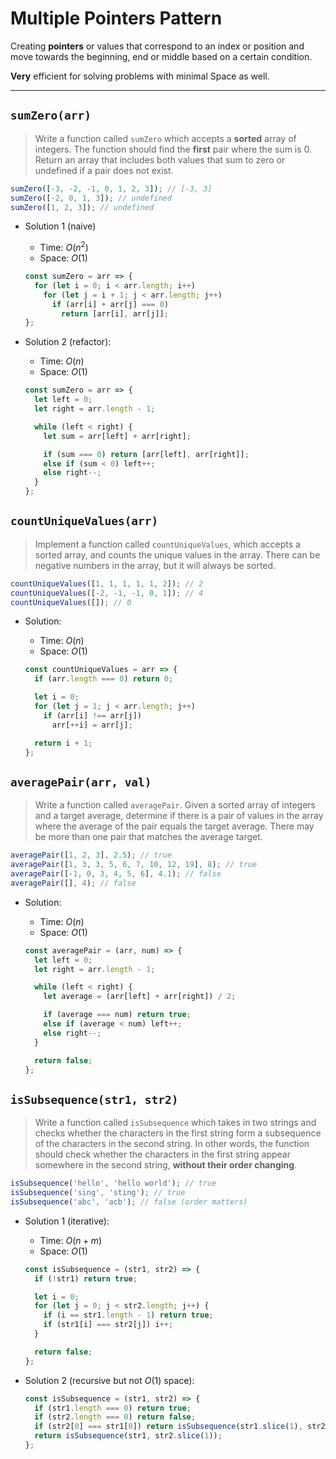 # Multiple Pointers Pattern

Creating **pointers** or values that correspond to an index or position and move towards the beginning, end or middle based on a certain condition.

**Very** efficient for solving problems with minimal Space as well.

---

## `sumZero(arr)`

> Write a function called `sumZero` which accepts a **sorted** array of integers. The function should find the **first** pair where the sum is 0. Return an array that includes both values that sum to zero or undefined if a pair does not exist.

```js
sumZero([-3, -2, -1, 0, 1, 2, 3]); // [-3, 3]
sumZero([-2, 0, 1, 3]); // undefined
sumZero([1, 2, 3]); // undefined
```

- Solution 1 (naive)

    - Time: $O(n^2)$
    - Space: $O(1)$

    ```js
    const sumZero = arr => {
      for (let i = 0; i < arr.length; i++)
        for (let j = i + 1; j < arr.length; j++)
          if (arr[i] + arr[j] === 0)
            return [arr[i], arr[j]];
    };
    ```

- Solution 2 (refactor):

    - Time: $O(n)$
    - Space: $O(1)$

    ```js
    const sumZero = arr => {
      let left = 0;
      let right = arr.length - 1;

      while (left < right) {
        let sum = arr[left] + arr[right];

        if (sum === 0) return [arr[left], arr[right]];
        else if (sum < 0) left++;
        else right--;
      }
    };
    ```

## `countUniqueValues(arr)`

> Implement a function called `countUniqueValues`, which accepts a sorted array, and counts the unique values in the array. There can be negative numbers in the array, but it will always be sorted.

```js
countUniqueValues([1, 1, 1, 1, 1, 2]); // 2
countUniqueValues([-2, -1, -1, 0, 1]); // 4
countUniqueValues([]); // 0
```

- Solution:

    - Time: $O(n)$
    - Space: $O(1)$

    ```js
    const countUniqueValues = arr => {
      if (arr.length === 0) return 0;

      let i = 0;
      for (let j = 1; j < arr.length; j++)
        if (arr[i] !== arr[j])
          arr[++i] = arr[j];

      return i + 1;
    };
    ```

## `averagePair(arr, val)`

> Write a function called `averagePair`. Given a sorted array of integers and a target average, determine if there is a pair of values in the array where the average of the pair equals the target average. There may be more than one pair that matches the average target.

```js
averagePair([1, 2, 3], 2.5); // true
averagePair([1, 3, 3, 5, 6, 7, 10, 12, 19], 8); // true
averagePair([-1, 0, 3, 4, 5, 6], 4.1); // false
averagePair([], 4); // false
```

- Solution:

    - Time: $O(n)$
    - Space: $O(1)$

    ```js
    const averagePair = (arr, num) => {
      let left = 0;
      let right = arr.length - 1;

      while (left < right) {
        let average = (arr[left] + arr[right]) / 2;

        if (average === num) return true;
        else if (average < num) left++;
        else right--;
      }

      return false;
    };
    ```

## `isSubsequence(str1, str2)`

> Write a function called `isSubsequence` which takes in two strings and checks whether the characters in the first string form a subsequence of the characters in the second string. In other words, the function should check whether the characters in the first string appear somewhere in the second string, **without their order changing**.

```js
isSubsequence('hello', 'hello world'); // true
isSubsequence('sing', 'sting'); // true
isSubsequence('abc', 'acb'); // false (order matters)
```

- Solution 1 (iterative):

    - Time: $O(n + m)$
    - Space: $O(1)$

    ```js
    const isSubsequence = (str1, str2) => {
      if (!str1) return true;
  
      let i = 0;
      for (let j = 0; j < str2.length; j++) {
        if (i == str1.length - 1) return true;
        if (str1[i] === str2[j]) i++;
      }
  
      return false;
    };
    ```

- Solution 2 (recursive but not $O(1)$ space):

    ```js
    const isSubsequence = (str1, str2) => {
      if (str1.length === 0) return true;
      if (str2.length === 0) return false;
      if (str2[0] === str1[0]) return isSubsequence(str1.slice(1), str2.slice(1));
      return isSubsequence(str1, str2.slice(1));
    };
    ```
